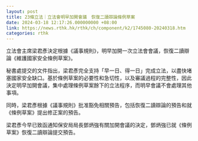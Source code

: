 ```yaml
---
layout: post
title: 23條立法｜立法會明早加開會議　恢復二讀辯論條例草案
date: 2024-03-18 12:17:26.000000000 +08:00
link: https://news.rthk.hk/rthk/ch/component/k2/1745080-20240318.htm
categories: rthk
---
```


立法會主席梁君彥決定根據《議事規則》，明早加開一次立法會會議，恢復二讀辯論《維護國家安全條例草案》。

秘書處提交的文件指出，梁君彥完全支持「早一日、得一日」完成立法，以盡快堵塞國家安全缺口。基於條例草案的必要性和急切性，以及審議過程的完整性，因此決定明早加開會議，集中處理條例草案餘下的立法程序，而明早會議不會處理其他事項。

同時，梁君彥根據《議事規則》批准豁免相關預告，包括恢復二讀辯論的預告和就《條例草案》提出修正案的預告。

梁君彥今早已致函通知保安局局長鄧炳強有關加開會議的決定，鄧炳強已就《條例草案》恢復二讀辯論提交預告。
